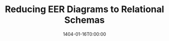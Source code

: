 ---
type: lecture
date: 1404-01-16T0:00:00
title: Reducing EER Diagrams to Relational Schemas
tldr: "Rules of translating EER diagrams to relational schemas by examining 'IS A' Relationships, Aggregation Relationships, etc"
thumbnail: /static_files/thumbnails/5-Semantic Modeling & ER.png
links: 
    - url: /static_files/slides/8-EER2RDM.pdf
      name: slides  
hide_from_announcments: true
---